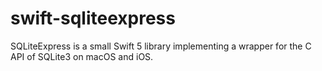 # swift-sqliteexpress
SQLiteExpress is a small Swift 5 library implementing a wrapper for the C API of SQLite3 on macOS and iOS.
